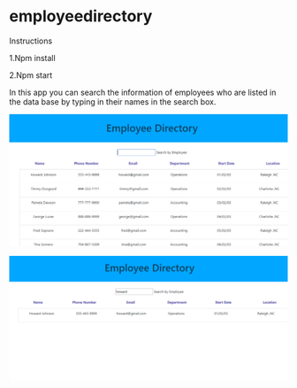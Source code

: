 # employeedirectory
Instructions

1.Npm install 


2.Npm start


In this app you can search the information of  employees who are listed in the data base by typing in their names in the search box.


![screenshot](screenshot1.png)

![screenshot](screenshot2.png)
